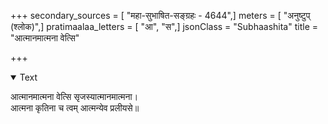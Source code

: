 +++
secondary_sources = [ "महा-सुभाषित-सङ्ग्रहः - 4644",]
meters = [ "अनुष्टुप् (श्लोक)",]
pratimaalaa_letters = [ "आ", "स",]
jsonClass = "Subhaashita"
title = "आत्मानमात्मना वेत्सि"

+++

<details open><summary>Text</summary>

आत्मानमात्मना वेत्सि सृजस्यात्मानमात्मना।  
आत्मना कृतिना च त्वम् आत्मन्येव प्रलीयसे॥
</details>
